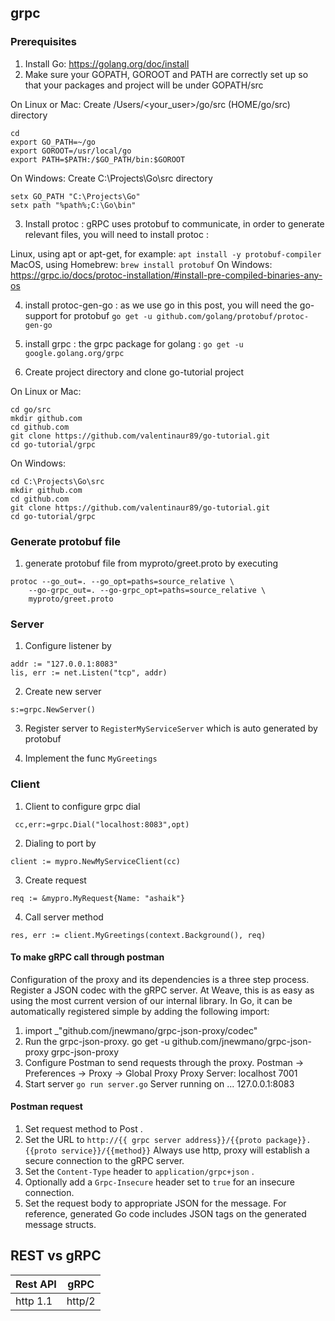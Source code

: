 ## grpc
### Prerequisites
1. Install Go: https://golang.org/doc/install
2. Make sure your GOPATH, GOROOT and PATH are correctly set up so that your packages and project will be under GOPATH/src

On Linux or Mac:
Create /Users/<your_user>/go/src (HOME/go/src) directory
```
cd
export GO_PATH=~/go
export GOROOT=/usr/local/go
export PATH=$PATH:/$GO_PATH/bin:$GOROOT
```
On Windows:
Create C:\Projects\Go\src directory
```
setx GO_PATH "C:\Projects\Go"
setx path "%path%;C:\Go\bin"
```

3. Install protoc : gRPC uses protobuf to communicate, in order to generate relevant files, you will need to install protoc :

Linux, using apt or apt-get, for example:
```apt install -y protobuf-compiler```
MacOS, using Homebrew:
```brew install protobuf```
On Windows: https://grpc.io/docs/protoc-installation/#install-pre-compiled-binaries-any-os

4. install protoc-gen-go : as we use go in this post, you will need the go-support for protobuf 
```go get -u github.com/golang/protobuf/protoc-gen-go```
5. install grpc : the grpc package for golang :
```go get -u google.golang.org/grpc```

7. Create project directory and clone go-tutorial project

On Linux or Mac:
```
cd go/src
mkdir github.com
cd github.com
git clone https://github.com/valentinaur89/go-tutorial.git
cd go-tutorial/grpc
```
On Windows:
```
cd C:\Projects\Go\src
mkdir github.com
cd github.com
git clone https://github.com/valentinaur89/go-tutorial.git
cd go-tutorial/grpc
```

### Generate protobuf file
1. generate protobuf file from myproto/greet.proto by executing 
```
protoc --go_out=. --go_opt=paths=source_relative \
    --go-grpc_out=. --go-grpc_opt=paths=source_relative \
    myproto/greet.proto
```

### Server

1. Configure listener by 

```
addr := "127.0.0.1:8083"
lis, err := net.Listen("tcp", addr)
```
2. Create new server

```
s:=grpc.NewServer()
```

3. Register server to `RegisterMyServiceServer` which is auto generated by protobuf

4. Implement the func `MyGreetings` 


### Client

1. Client to configure grpc dial 
```
 cc,err:=grpc.Dial("localhost:8083",opt)
```
2. Dialing to port by 
```
client := mypro.NewMyServiceClient(cc)
```
3. Create request
```
req := &mypro.MyRequest{Name: "ashaik"}
```
4. Call server method
```
res, err := client.MyGreetings(context.Background(), req)
```


#### To make gRPC call through postman 

Configuration of the proxy and its dependencies is a three step process.
Register a JSON codec with the gRPC server. At Weave, this is as easy as using the most current version of our internal library. In Go, it can be automatically registered simple by adding the following import:
1. import _"github.com/jnewmano/grpc-json-proxy/codec"
2. Run the grpc-json-proxy.
go get -u github.com/jnewmano/grpc-json-proxy 
grpc-json-proxy
3. Configure Postman to send requests through the proxy.
Postman -> Preferences -> Proxy -> Global Proxy
Proxy Server: localhost 7001
4. Start server 
```go run server.go```
Server running on ... 127.0.0.1:8083

#### Postman request
1. Set request method to Post .
2. Set the URL to `http://{{ grpc server address}}/{{proto package}}.{{proto service}}/{{method}}` Always use http, proxy will establish a secure connection to the gRPC server.
3. Set the `Content-Type` header to `application/grpc+json` .
4. Optionally add a `Grpc-Insecure` header set to `true` for an insecure connection.
5. Set the request body to appropriate JSON for the message. For reference, generated Go code includes JSON tags on the generated message structs.

## REST vs gRPC

|Rest API | gRPC|
|---------|-----------|
| http 1.1| http/2|

